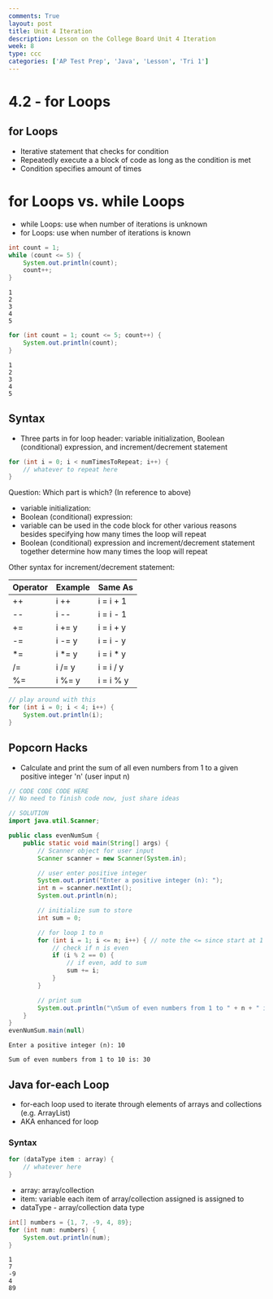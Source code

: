 ```yaml
---
comments: True
layout: post
title: Unit 4 Iteration
description: Lesson on the College Board Unit 4 Iteration
week: 8
type: ccc
categories: ['AP Test Prep', 'Java', 'Lesson', 'Tri 1']
---
```


# 4.2 - for Loops
## for Loops
- Iterative statement that checks for condition
- Repeatedly execute a a block of code as long as the condition is met
- Condition specifies amount of times



# for Loops vs. while Loops
- while Loops: use when number of iterations is unknown
- for Loops: use when number of iterations is known


```java
int count = 1;
while (count <= 5) {
    System.out.println(count);
    count++;
}
```

    1
    2
    3
    4
    5



```java
for (int count = 1; count <= 5; count++) {
    System.out.println(count);
}
```

    1
    2
    3
    4
    5


## Syntax
- Three parts in for loop header: variable initialization, Boolean (conditional) expression, and increment/decrement statement


```java
for (int i = 0; i < numTimesToRepeat; i++) { 
    // whatever to repeat here
}
```

Question: Which part is which? (In reference to above)

- variable initialization:
- Boolean (conditional) expression:
- variable can be used in the code block for other various reasons besides specifying how many times the loop will repeat
- Boolean (conditional) expression and increment/decrement statement together determine how many times the loop will repeat

Other syntax for increment/decrement statement:

|Operator | Example | Same As |
|----|--------|-----------|
| ++ |  i ++  | i = i + 1 |
| -- |  i --  | i = i - 1 |
| += | i += y | i = i + y |
| -= | i -= y | i = i - y |
| *= | i *= y | i = i * y |
| /= | i /= y | i = i / y |
| %= | i %= y | i = i % y |


```java
// play around with this 
for (int i = 0; i < 4; i++) { 
    System.out.println(i);
}
```

## Popcorn Hacks
- Calculate and print the sum of all even numbers from 1 to a given positive integer 'n' (user input n)


```java
// CODE CODE CODE HERE
// No need to finish code now, just share ideas
```


```java
// SOLUTION
import java.util.Scanner;

public class evenNumSum {
    public static void main(String[] args) {
        // Scanner object for user input
        Scanner scanner = new Scanner(System.in);

        // user enter positive integer
        System.out.print("Enter a positive integer (n): ");
        int n = scanner.nextInt();
        System.out.println(n);

        // initialize sum to store
        int sum = 0;

        // for loop 1 to n
        for (int i = 1; i <= n; i++) { // note the <= since start at 1
            // check if n is even
            if (i % 2 == 0) {
                // if even, add to sum
                sum += i;
            }
        }

        // print sum
        System.out.println("\nSum of even numbers from 1 to " + n + " is: " + sum);
    }
}
evenNumSum.main(null)
```

    Enter a positive integer (n): 10
    
    Sum of even numbers from 1 to 10 is: 30




## Java for-each Loop
- for-each loop used to iterate through elements of arrays and collections (e.g. ArrayList)
- AKA enhanced for loop
### Syntax


```java
for (dataType item : array) {
    // whatever here
}
```

- array: array/collection
- item: variable each item of array/collection assigned is assigned to
- dataType - array/collection data type


```java
int[] numbers = {1, 7, -9, 4, 89};
for (int num: numbers) {
    System.out.println(num);
}
```

    1
    7
    -9
    4
    89

